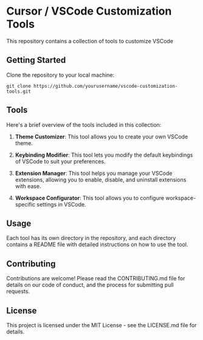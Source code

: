 # Cursor / VSCode Customization Tools

This repository contains a collection of tools to customize VSCode

## Getting Started

Clone the repository to your local machine:

```
git clone https://github.com/yourusername/vscode-customization-tools.git
```
## Tools

Here's a brief overview of the tools included in this collection:

1. **Theme Customizer**: This tool allows you to create your own VSCode theme.

2. **Keybinding Modifier**: This tool lets you modify the default keybindings of VSCode to suit your preferences.

3. **Extension Manager**: This tool helps you manage your VSCode extensions, allowing you to enable, disable, and uninstall extensions with ease.

4. **Workspace Configurator**: This tool allows you to configure workspace-specific settings in VSCode.

## Usage

Each tool has its own directory in the repository, and each directory contains a README file with detailed instructions on how to use the tool.

## Contributing

Contributions are welcome! Please read the CONTRIBUTING.md file for details on our code of conduct, and the process for submitting pull requests.

## License

This project is licensed under the MIT License - see the LICENSE.md file for details.